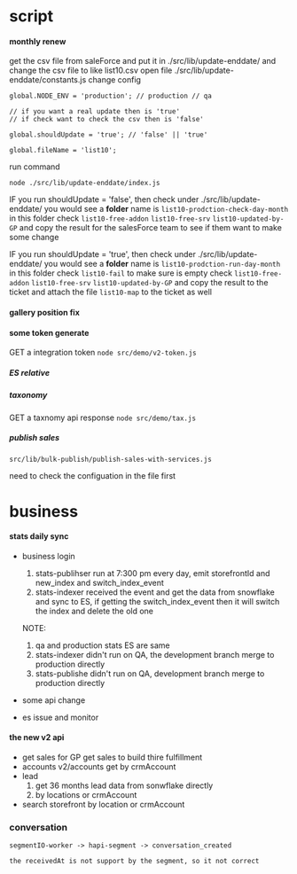 # script
#### monthly renew
get the csv file from saleForce and put it in ./src/lib/update-enddate/
and change the csv file to like list10.csv
open file ./src/lib/update-enddate/constants.js
change config
```
global.NODE_ENV = 'production'; // production // qa

// if you want a real update then is 'true'
// if check want to check the csv then is 'false'

global.shouldUpdate = 'true'; // 'false' || 'true'

global.fileName = 'list10';
```
run command
```
node ./src/lib/update-enddate/index.js
```

IF you run shouldUpdate = 'false', then check under ./src/lib/update-enddate/ you would see a **folder** name is
`list10-prodction-check-day-month`
in this folder
check
`list10-free-addon`
`list10-free-srv`
`list10-updated-by-GP`
and copy the result for the salesForce team to see if them want to make some change

IF you run shouldUpdate = 'true', then check under ./src/lib/update-enddate/ you would see a **folder** name is
`list10-prodction-run-day-month`
in this folder
check
`list10-fail` to make sure is empty
check
`list10-free-addon`
`list10-free-srv`
`list10-updated-by-GP`
and copy the result to the ticket
and attach the file
`list10-map` to the ticket as well

#### gallery position fix

#### some token generate
GET a integration token
`node src/demo/v2-token.js`


##### ES relative

##### taxonomy
GET a taxnomy api response
`node src/demo/tax.js`

##### publish sales
`src/lib/bulk-publish/publish-sales-with-services.js`

need to check the configuation in the file first


# business
#### stats daily sync
 - business login
    1. stats-publihser run at 7:300 pm every day, emit storefrontId and new_index and switch_index_event
    2. stats-indexer received the event and get the data from snowflake and sync to ES, if getting the switch_index_event then it will switch the index and delete the old one

    NOTE:
    1. qa and production stats ES are same
    2. stats-indexer didn't run on QA, the development branch merge to production directly
    3. stats-publishe didn't run on QA, development branch merge to production directly
 - some api change
 - es issue and monitor
#### the new v2 api
 - get sales
    for GP get sales to build thire fulfillment
 - accounts
    v2/accounts get by crmAccount
 - lead
    1. get 36 months lead data from sonwflake directly
    2. by locations or crmAccount
 - search storefront by location or crmAccount

### conversation
    segmentIO-worker -> hapi-segment -> conversation_created

    the receivedAt is not support by the segment, so it not correct


